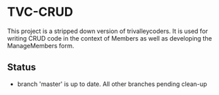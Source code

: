 # TVC-CRUD

This project is a stripped down version of trivalleycoders. It is used for writing CRUD code in the context of Members as well as developing the ManageMembers form.

## Status
- branch 'master' is up to date. All other branches pending clean-up
